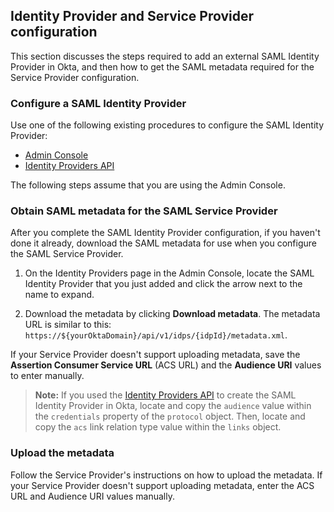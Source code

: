 ## Identity Provider and Service Provider configuration

This section discusses the steps required to add an external SAML Identity Provider in Okta, and then how to get the SAML metadata required for the Service Provider configuration.

### Configure a SAML Identity Provider

Use one of the following existing procedures to configure the SAML Identity Provider:

* [Admin Console](/docs/guides/add-an-external-idp/saml2/configure-idp-in-okta/)
* [Identity Providers API](/docs/reference/api/idps/#add-saml-2-0-identity-provider)

The following steps assume that you are using the Admin Console.

### Obtain SAML metadata for the SAML Service Provider

After you complete the SAML Identity Provider configuration, if you haven't done it already, download the SAML metadata for use when you configure the SAML Service Provider.

1. On the Identity Providers page in the Admin Console, locate the SAML Identity Provider that you just added and click the arrow next to the name to expand.

2. Download the metadata by clicking **Download metadata**. The metadata URL is similar to this: `https://${yourOktaDomain}/api/v1/idps/{idpId}/metadata.xml`.

If your Service Provider doesn't support uploading metadata, save the **Assertion Consumer Service URL** (ACS URL) and the **Audience URI** values to enter manually.

> **Note:** If you used the [Identity Providers API](/docs/reference/api/idps/#add-saml-2-0-identity-provider) to create the SAML Identity Provider in Okta, locate and copy the `audience` value within the `credentials` property of the `protocol` object. Then, locate and copy the `acs` link relation type value within the `links` object.

### Upload the metadata

Follow the Service Provider's instructions on how to upload the metadata. If your Service Provider doesn't support uploading metadata, enter the ACS URL and Audience URI values manually.
